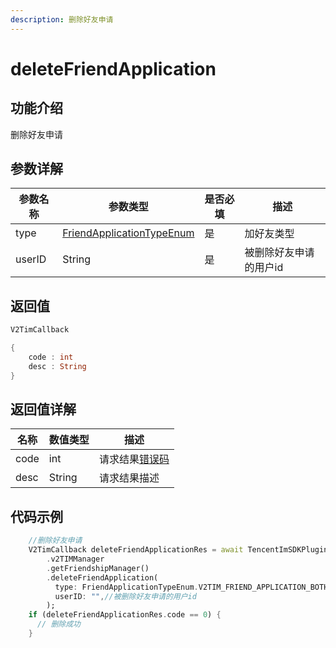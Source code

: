 ```yaml
---
description: 删除好友申请
---
```


# deleteFriendApplication

## 功能介绍

删除好友申请

## 参数详解

| 参数名称   | 参数类型                                          | 是否必填 | 描述           |
| ------ | --------------------------------------------- | ---- | ------------ |
| type   | [FriendApplicationTypeEnum](broken-reference) | 是    | 加好友类型        |
| userID | String                                        | 是    | 被删除好友申请的用户id |

## 返回值

```dart
V2TimCallback

{
    code : int
    desc : String
}
```

## 返回值详解

| 名称   | 数值类型   | 描述                                                             |
| ---- | ------ | -------------------------------------------------------------- |
| code | int    | 请求结果[错误码](https://cloud.tencent.com/document/product/269/1671) |
| desc | String | 请求结果描述                                                         |

## 代码示例  &#x20;

```dart
    //删除好友申请
    V2TimCallback deleteFriendApplicationRes = await TencentImSDKPlugin
        .v2TIMManager
        .getFriendshipManager()
        .deleteFriendApplication(
          type: FriendApplicationTypeEnum.V2TIM_FRIEND_APPLICATION_BOTH,//加好友类型
          userID: "",//被删除好友申请的用户id
        );
    if (deleteFriendApplicationRes.code == 0) {
      // 删除成功
    }
```

